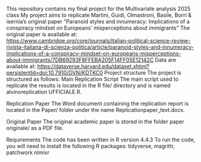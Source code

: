 This repository contains my final project for the Multivariate analysis 2025 class
My project aims to replicate Martini, Guidi, Olmastroni, Basile, Borri & isernia’s original paper “Paranoid styles and innumeracy: Implications of a conspiracy mindset on Europeans’ misperceptions about immigrants”
The original paper is available at: https://www.cambridge.org/core/journals/italian-political-science-review-rivista-italiana-di-scienza-politica/article/paranoid-styles-and-innumeracy-implications-of-a-conspiracy-mindset-on-europeans-misperceptions-about-immigrants/7DB69293F8FFEBA205F14FF05E12142C
Data are available at: https://dataverse.harvard.edu/dataset.xhtml?persistentId=doi:10.7910/DVN/KDTKC0
Project structure
The project is structured as follows:
Main Replication Script
 The main script used to replicate the results is located in the R file/ directory and is named alvinoreplication UFFICIALE.R.


Replication Paper
 The Word document containing the replication report is located in the Paper/ folder under the name Replicationpaper_text.docx.


Original Paper
 The original academic paper is stored in the folder paper originale/ as a PDF file.


Requirements
The code has been written in R version 4.4.3 To run the code, you will need to install the following R packages: 
tidyverse,
magrittr,
patchwork
nlmixr
